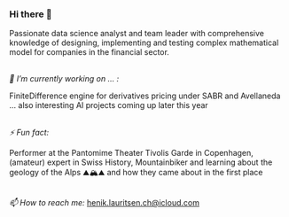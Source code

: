 ### Hi there 👋

Passionate data science analyst and team leader with comprehensive knowledge of designing, implementing and testing complex mathematical model for companies in the financial sector.

\
*🔭 I’m currently working on ... :*

FiniteDifference engine for derivatives pricing under SABR and Avellaneda ... also interesting AI projects coming up later this year


\
*⚡ Fun fact:*

Performer at the Pantomime Theater Tivolis Garde in Copenhagen, (amateur) expert in Swiss History, Mountainbiker and learning about the geology of the Alps ⛰️🏔️⛰️ and how they came about in the first place

\
*📫 How to reach me:*
henik.lauritsen.ch@icloud.com


<!--
**henrik-lauritsen-ch/henrik-lauritsen-ch** is a ✨ _special_ ✨ repository because its `README.md` (this file) appears on your GitHub profile.

Here are some ideas to get you started:

- 🔭 I’m currently working on ...
- 🌱 I’m currently learning ...
- 👯 I’m looking to collaborate on ...
- 🤔 I’m looking for help with ...
- 💬 Ask me about ...
- 📫 How to reach me: ...
- 😄 Pronouns: ...
- ⚡ Fun fact: ...
-->
